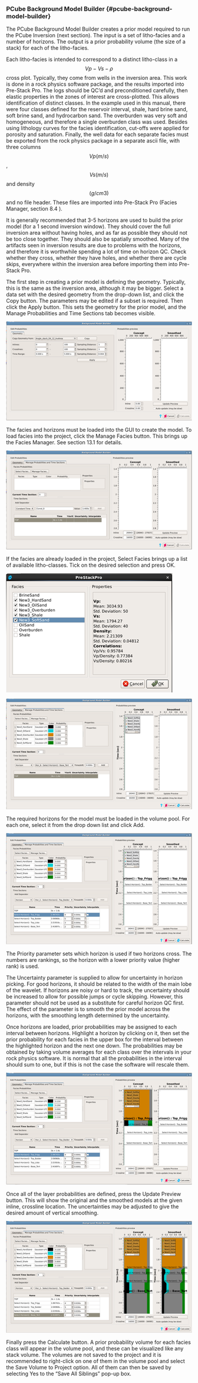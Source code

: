 ### PCube Background Model Builder {#pcube-background-model-builder}

The PCube Background Model Builder creates a prior model required to run the PCube Inversion \(next section\). The input is a set of litho-facies and a number of horizons. The output is a prior probability volume \(the size of a stack\) for each of the litho-facies.

Each litho-facies is intended to correspond to a distinct litho-class in a $$Vp-Vs-\rho$$ cross plot. Typically, they come from wells in the inversion area. This work is done in a rock physics software package, and the results imported into Pre-Stack Pro. The logs should be QC’d and preconditioned carefully, then elastic properties in the zones of interest are cross-plotted. This allows identification of distinct classes. In the example used in this manual, there were four classes defined for the reservoir interval, shale, hard brine sand, soft brine sand, and hydrocarbon sand. The overburden was very soft and homogeneous, and therefore a single overburden class was used. Besides using lithology curves for the facies identification, cut-offs were applied for porosity and saturation. Finally, the well data for each separate facies must be exported from the rock physics package in a separate ascii file, with three columns $$Vp (m/s)$$, $$Vs (m/s)$$ and density $$(g/cm3)$$ and no file header. These files are imported into Pre-Stack Pro \(Facies Manager, section 8.4 \).

It is generally recommended that 3-5 horizons are used to build the prior model \(for a 1 second inversion window\). They should cover the full inversion area without having holes, and as far as possible they should not be too close together. They should also be spatially smoothed. Many of the artifacts seen in inversion results are due to problems with the horizons, and therefore it is worthwhile spending a lot of time on horizon QC. Check whether they cross, whether they have holes, and whether there are cycle skips, everywhere within the inversion area before importing them into Pre-Stack Pro.

The first step in creating a prior model is defining the geometry. Typically, this is the same as the inversion area, although it may be bigger. Select a data set with the desired geometry from the drop-down list, and click the Copy button. The parameters may be edited if a subset is required. Then click the Apply button. This sets the geometry for the prior model, and the Manage Probabilities and Time Sections tab becomes visible.

![](/assets/098_Processing.png)

The facies and horizons must be loaded into the GUI to create the model. To load facies into the project, click the Manage Facies button. This brings up the Facies Manager. See section 13.1 for details.

![](/assets/099_Processing.png)

If the facies are already loaded in the project, Select Facies brings up a list of available litho-classes. Tick on the desired selection and press OK.

![](/assets/100_Processing.png)

![](/assets/101_Processing.png)

The required horizons for the model must be loaded in the volume pool. For each one, select it from the drop down list and click Add.

![](/assets/102_Processing.png)

The Priority parameter sets which horizon is used if two horizons cross. The numbers are rankings, so the horizon with a lower priority value \(higher rank\) is used.

The Uncertainty parameter is supplied to allow for uncertainty in horizon picking. For good horizons, it should be related to the width of the main lobe of the wavelet. If horizons are noisy or hard to track, the uncertainty should be increased to allow for possible jumps or cycle skipping. However, this parameter should not be used as a substitute for careful horizon QC first. The effect of the parameter is to smooth the prior model across the horizons, with the smoothing length determined by the uncertainty.

Once horizons are loaded, prior probabilities may be assigned to each interval between horizons. Highlight a horizon by clicking on it, then set the prior probability for each facies in the upper box for the interval between the highlighted horizon and the next one down. The probabilities may be obtained by taking volume averages for each class over the intervals in your rock physics software. It is normal that all the probabilities in the interval should sum to one, but if this is not the case the software will rescale them.

![](/assets/103_Processing.png)

Once all of the layer probabilities are defined, press the Update Preview button. This will show the original and the smoothed models at the given inline, crossline location. The uncertainties may be adjusted to give the desired amount of vertical smoothing.

![](/assets/104_Processing.png)

Finally press the Calculate button. A prior probability volume for each facies class will appear in the volume pool, and these can be visualized like any stack volume. The volumes are not saved to the project and it is recommended to right-click on one of them in the volume pool and select the Save Volume to Project option. All of them can then be saved by selecting Yes to the “Save All Siblings” pop-up box.

